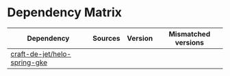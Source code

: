 # Dependency Matrix

Dependency | Sources | Version | Mismatched versions
---------- | ------- | ------- | -------------------
[craft-de-jet/helo-spring-gke](https://github.com/craft-de-jet/helo-spring-gke.git) |  | []() | 

